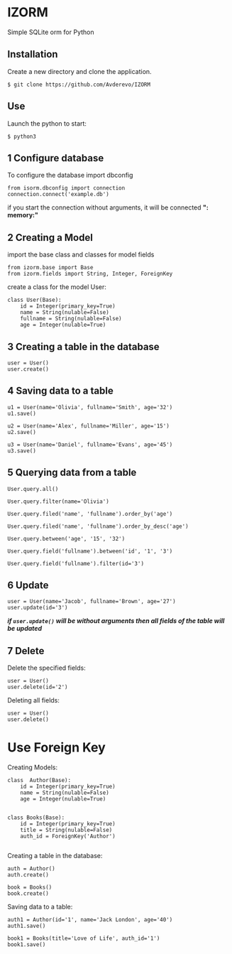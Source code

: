 # IZORM

Simple SQLite orm for Python

## Installation

Create a new directory and clone the application.

```
$ git clone https://github.com/Avderevo/IZORM
```

## Use


Launch the python to start:

```
$ python3
```


## 1  Configure database

To configure the database import dbconfig

```
from isorm.dbconfig import connection
connection.connect('example.db')
```
if you start the connection without arguments, it will be connected __": memory:"__


## 2  Creating a Model

import the base class and classes for model fields

```
from izorm.base import Base
from izorm.fields import String, Integer, ForeignKey
```

create a class for the model User:

```
class User(Base):
    id = Integer(primary_key=True)
    name = String(nulable=False)
    fullname = String(nulable=False)
    age = Integer(nulable=True)
```
## 3  Creating a table in the database

```
user = User()
user.create()
```
## 4  Saving data to a table

```
u1 = User(name='Olivia', fullname='Smith', age='32')
u1.save()

u2 = User(name='Alex', fullname='Miller', age='15')
u2.save()

u3 = User(name='Daniel', fullname='Evans', age='45')
u3.save()
```
## 5  Querying data from a table

```
User.query.all()

User.query.filter(name='Olivia')

User.query.filed('name', 'fullname').order_by('age')

User.query.filed('name', 'fullname').order_by_desc('age')

User.query.between('age', '15', '32')

User.query.field('fullname').between('id', '1', '3')

User.query.field('fullname').filter(id='3')
```

## 6  Update

```
user = User(name='Jacob', fullname='Brown', age='27')
user.update(id='3')
```
**_if   ``user.update()``   will be without arguments then all fields of the table will be updated_**

## 7  Delete

Delete the specified fields:
```
user = User()
user.delete(id='2')
```

Deleting all fields:

```
user = User()
user.delete()
```
	
# Use Foreign Key

Creating  Models:

```
class  Author(Base):
    id = Integer(primary_key=True)
    name = String(nulable=False)
    age = Integer(nulable=True)
    
    
class Books(Base):
    id = Integer(primary_key=True)
    title = String(nulable=False)
    auth_id = ForeignKey('Author')
    
```

Creating a table in the database:

```
auth = Author()
auth.create()

book = Books()
book.create()
```
Saving data to a table:

```
auth1 = Author(id='1', name='Jack London', age='40')
auth1.save()

book1 = Books(title='Love of Life', auth_id='1')
book1.save()
```








    
